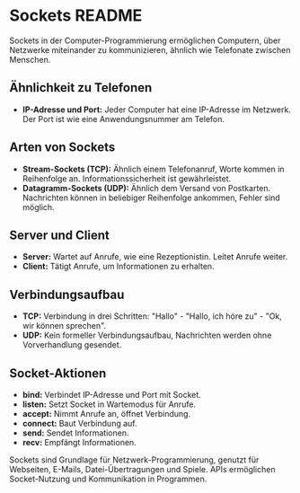 # Sockets README

Sockets in der Computer-Programmierung ermöglichen Computern, über Netzwerke miteinander zu kommunizieren, ähnlich wie Telefonate zwischen Menschen.

## Ähnlichkeit zu Telefonen

- **IP-Adresse und Port:** Jeder Computer hat eine IP-Adresse im Netzwerk. Der Port ist wie eine Anwendungsnummer am Telefon.

## Arten von Sockets

- **Stream-Sockets (TCP):** Ähnlich einem Telefonanruf, Worte kommen in Reihenfolge an. Informationssicherheit ist gewährleistet.
- **Datagramm-Sockets (UDP):** Ähnlich dem Versand von Postkarten. Nachrichten können in beliebiger Reihenfolge ankommen, Fehler sind möglich.

## Server und Client

- **Server:** Wartet auf Anrufe, wie eine Rezeptionistin. Leitet Anrufe weiter.
- **Client:** Tätigt Anrufe, um Informationen zu erhalten.

## Verbindungsaufbau

- **TCP:** Verbindung in drei Schritten: "Hallo" - "Hallo, ich höre zu" - "Ok, wir können sprechen".
- **UDP:** Kein formeller Verbindungsaufbau, Nachrichten werden ohne Vorverhandlung gesendet.

## Socket-Aktionen

- **bind:** Verbindet IP-Adresse und Port mit Socket.
- **listen:** Setzt Socket in Wartemodus für Anrufe.
- **accept:** Nimmt Anrufe an, öffnet Verbindung.
- **connect:** Baut Verbindung auf.
- **send:** Sendet Informationen.
- **recv:** Empfängt Informationen.

Sockets sind Grundlage für Netzwerk-Programmierung, genutzt für Webseiten, E-Mails, Datei-Übertragungen und Spiele. APIs ermöglichen Socket-Nutzung und Kommunikation in Programmen.


